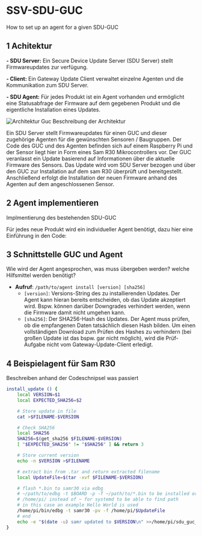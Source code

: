 # SSV-SDU-GUC
How to set up an agent for a given SDU-GUC

## 1 Achitektur
**- SDU Server:** Ein Secure Device Update Server (SDU Server) stellt Firmwareupdates zur verfügung.

**- Client:** Ein Gateway Update Client verwaltet einzelne Agenten und die Kommunikation zum SDU Server.

**- SDU Agent:** Für jedes Produkt ist ein Agent vorhanden und ermöglicht eine Statusabfrage der Firmware auf dem gegebenen Produkt und die eigentliche Installation eines Updates.

![Architektur Guc](https://user-images.githubusercontent.com/59482387/132204706-ce3661f2-0328-4731-bce8-013f67b2ba7d.PNG)
Beschreibung der Architektur

Ein SDU Server stellt Firmwareupdates für einen GUC und dieser zugehörige Agenten für die gewünschten Sensoren / Baugruppen.
Der Code des GUC und des Agenten befinden sich auf einem Raspberry Pi und der Sensor liegt hier in Form eines Sam R30 Mikrocontrollers vor.
Der GUC veranlasst ein Update basierend auf Informationen über die aktuelle Firmware des Sensors. Das Update wird vom SDU Server bezogen und über den GUC zur Installation auf dem sam R30 überprüft und bereitgestellt. Anschließend erfolgt die Installation der neuen Firmware anhand des Agenten auf dem angeschlossenen Sensor.

## 2 Agent implementieren
Implmentierung des bestehenden SDU-GUC

Für jedes neue Produkt wird ein individueller Agent benötigt, dazu hier eine Einführung in den Code: 



## 3 Schnittstelle GUC und Agent
Wie wird der Agent angesprochen, was muss übergeben werden? welche Hilfsmittel werden benötigt?

* **Aufruf**: `/path/to/agent install [version] [sha256]`
   - `[version]`: Versions-String des zu installierenden Updates. Der Agent kann hieran bereits entscheiden, ob das Update akzeptiert wird. Bspw. können darüber Downgrades verhindert werden, wenn die Firmware damit nicht umgehen kann.
   - `[sha256]`: Der SHA256-Hash des Updates. Der Agent muss prüfen, ob die empfangenen Daten tatsächlich diesen Hash bilden. Um einen vollständigen Download zum Prüfen des Hashes zu verhindern (bei großen Update ist das bspw. gar nicht möglich), wird die Prüf-Aufgabe nicht vom Gateway-Update-Client erledigt.
  
## 4 Beispielagent für Sam R30
Beschreiben anhand der Codeschnipsel was passiert
```bash
install_update () {
	local VERSION=$1
	local EXPECTED_SHA256=$2

	# Store update in file
	cat >$FILENAME-$VERSION

	# Check SHA256
	local SHA256
	SHA256=$(get_sha256 $FILENAME-$VERSION)
	[ "$EXPECTED_SHA256" != "$SHA256" ] && return 3

	# Store current version
	echo -n $VERSION >$FILENAME

	# extract bin from .tar and return extracted filename
	local UpdateFile=$(tar -xvf $FILENAME-$VERSION)

	# flash *.bin to samr30 via edbg
	# ~/path/to/edbg -t $BOARD -p -f ~/path/to/*.bin to be installed or flashed
	# /home/pi/ instead of ~ for systemd to be able to find path
	# in this case an example Hello World is used
	/home/pi/bin/edbg -t samr30 -pv -f /home/pi/$UpdateFile	
	# end
	echo -e "$(date -u) samr updated to $VERSION\n" >>/home/pi/sdu_guc_ssv/clients/sam-r30/sam-r30_fwUpdate_logfile.txt
}
```
